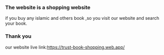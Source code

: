 ### The website is a shopping website
if you buy any islamic and others book ,so you visit our website
and search your book. 
### Thank you
our website live link:https://trust-book-shopping.web.app/